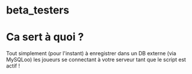 # beta_testers
# Ca sert à quoi ?
Tout simplement (pour l'instant) à enregistrer dans un DB externe (via MySQLoo) les joueurs se connectant à votre serveur tant que le script est actif !
